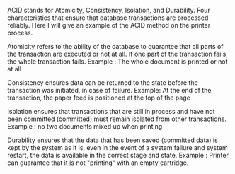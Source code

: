 ACID stands for Atomicity, Consistency, Isolation, and Durability. Four characteristics that ensure that database transactions are processed reliably. Here I will give an example of the ACID method on the printer process.

Atomicity refers to the ability of the database to guarantee that all parts of the transaction are executed or not at all. If one part of the transaction fails, the whole transaction fails. Example : 
The whole document is printed or not at all

Consistency ensures data can be returned to the state before the transaction was initiated, in case of failure. Example:
At the end of the transaction, the paper feed is positioned at the top of the page
    
Isolation ensures that transactions that are still in process and have not been committed (committed) must remain isolated from other transactions. Example :
no two documents mixed up when printing

Durability ensures that the data that has been saved (committed data) is kept by the system as it is, even in the event of a system failure and system restart, the data is available in the correct stage and state. Example :
Printer can guarantee that it is not "printing" with an empty cartridge.